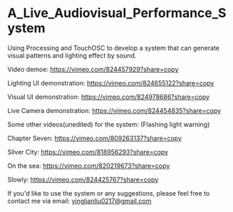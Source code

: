 # A_Live_Audiovisual_Performance_System
 Using Processing and TouchOSC to develop a system that can generate visual patterns and lighting effect by sound.

 Video demoe:
 https://vimeo.com/824457929?share=copy

 Lighting UI demonstration:
 https://vimeo.com/824655122?share=copy

 Visual UI demonstration:
 https://vimeo.com/824978686?share=copy

 Live Camera demonstration:
 https://vimeo.com/824454835?share=copy

 Some other videos(unedited) for the system:
 (Flashing light warning)
 
 Chapter Seven: https://vimeo.com/809263137?share=copy
 
 Silver City: https://vimeo.com/818956293?share=copy
 
 On the sea: https://vimeo.com/820219673?share=copy
 
 Slowly: https://vimeo.com/824425767?share=copy

 If you'd like to use the system or any suggestions, please feel free to contact me via email: yinglianliu0217@gmail.com

 
